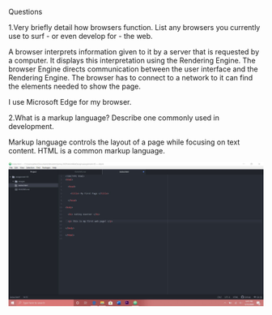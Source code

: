 Questions

1.Very briefly detail how browsers function. List any browsers you currently use
to surf - or even develop for - the web.

A browser interprets information given to it by a server that is requested by a
computer. It displays this interpretation using the Rendering Engine. The browser
Engine directs communication between the user interface and the Rendering Engine.
The browser has to connect to a network to it can find the elements needed to show
the page.

I use Microsoft Edge for my browser.

2.What is a markup language? Describe one commonly used in development.

Markup language controls the layout of a page while focusing on text content.
HTML is a common markup language.

![My Screenshot](./images/hwScreenshot.JPG)
